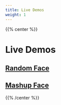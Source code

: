 ```yaml
---
title: Live Demos
weight: 1
---
```


{{% center %}}

# Live Demos

<a href="/live-demos/random-face"><h2>Random Face</h2></a>

<a href="/live-demos/mashup-face"><h2>Mashup Face</h2></a>

{{% /center %}}
